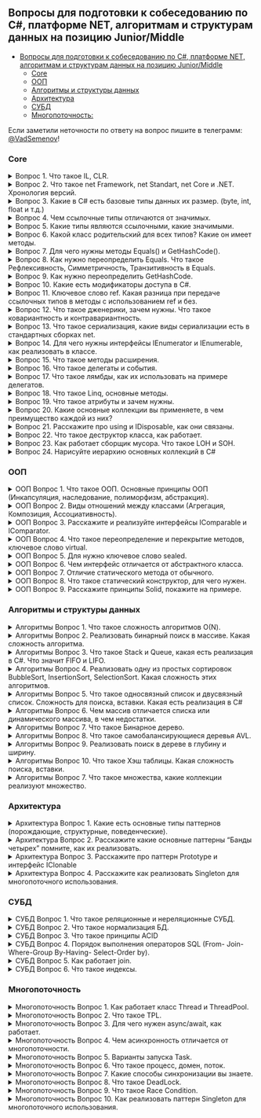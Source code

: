 ## Вопросы для подготовки к собеседованию по C#, платформе NET, алгоритмам и структурам данных на позицию Junior/Middle

- [Вопросы для подготовки к собеседованию по C#, платформе NET, алгоритмам и структурам данных на позицию Junior/Middle](#------------------------------------------c-------------net--------------------------------------------junior-middle)
  * [Core](#core)
  * [ООП](#ООП)
  * [Алгоритмы и структуры данных](#Алгоритмы-и-структуры-данных)
  * [Архитектура](#Архитектура)
  * [СУБД](#СУБД)
  * [Многопоточность:](#Многопоточность)

Если заметили неточности по ответу на вопрос пишите в телеграмм: [@VadSemenov](https://t.me/Vadsemenov)!

### Core

<details><summary>Вопрос 1. Что такое IL, CLR.</summary>

>IL (Intermediate Language) - это промежуточный язык, который создается компилятором .NET при компиляции исходного кода написанного на языке программирования C#, Visual Basic, F# или других языках, поддерживаемых .NET-ом. IL не является машинным кодом, он является переносимым кодом, который может быть выполнен на любой платформе, поддерживающей исполнение .NET-а.
>
>CLR (Common Language Runtime) - это среда исполнения .NET, которая контролирует управление памятью, управляет типами данных, обработкой исключений, выполнением потоков и другими аспектами, связанными с выполнением .NET-кода. CLR обеспечивает автоматическую управляемую память, что позволяет программистам работать на более высоком уровне абстракции и не заботиться о выделении и освобождении памяти.
>
>Когда .NET-приложение запускается, исполняемый файл (.exe или .dll) содержит IL-код. CLR загружает IL-код в память и компилирует его в нативный машинный код, т.е. код, который может быть выполнен процессором. Компиляция происходит JIT-компилятором, который компилирует IL-код на лету. Во время выполнения CLR контролирует работу приложения и осуществляет управление памятью. 
>
>В целом, IL и CLR являются ключевыми концепциями при разработке .NET-приложений, так как они обеспечивают переносимость и управление памятью для .NET-кода.
>
</details>

<details><summary>Вопрос 2. Что такое net Framework, net Standart, net Core и .NET. Хронология версий.</summary>

>.NET Framework – это платформа, которая предназначена для разработки и запуска приложений на языке программирования C# и других языков. Она была создана компанией Microsoft в 2002 году и предназначалась для работы в операционной системе Windows. Вышли версии начиная с 1.0 до 4.8. На данный момент новые версии не выпускаются.
>
>.NET Core – это открытая платформа, которая предназначена для разработки и запуска приложений на основе .NET. Он предназначен для работы на операционных системах Windows, Linux и macOS. Он был создан в 2014 году как более легковесная и гибкая альтернатива .NET Framework. Вышли версии с 1.0 до 3.1, далее сменила название на .NET.
>
>.NET – начиная с .NET 5, версии платформа стала называться .NET (без использования «Core» в названии), что символизирует объединение .NET Core, Mono и .NET Framework.
>
>.NET Standard – это набор API-интерфейсов, который определяет минимальные требования к реализации .NET-платформы. Он был создан в 2016 году для упрощения совместимости между различными реализациями .NET (.NET Framework и .NET Core(.NET)).
>
</details>

<details><summary>Вопрос 3. Какие в C# есть базовые типы данных их размер.
(byte, int, float и т.д.)</summary>

>В C# есть следующие базовые типы данных:

>1. Целочисленные типы:
>- sbyte (1 байт)
>- byte (1 байт)
>- short (2 байта)
>- ushort (2 байта)
>- int (4 байта)
>- uint (4 байта)
>- long (8 байт)
>- ulong (8 байт)
>
>2. Типы с плавающей точкой:
>- float (4 байта)
>- double (8 байт)
>- decimal (16 байт)
>
>3. Логический тип:
>- bool (1 байт)
>
>4. Символьные типы:
>- char (2 байта)
>
>5. Ссылочные типы:
>- object (размер зависит от типа объекта)
>- string (размер зависит от размера строки)
>
>Размеры типов данных могут варьироваться в зависимости от платформы (32- или 64-битная).
>
</details>

<details><summary>Вопрос 4. Чем ссылочные типы отличаются от значимых.</summary>

>Значимые типы (value types) хранятся в стеке памяти и оперируются напрямую, без использования указателей. Использование значимых типов экономит память, так как их значение хранится непосредственно в переменной. Таким образом, при передаче значимых типов в функцию происходит копирование их значений, что может быть ресурсоемкой операцией. Примерами значимых типов являются целые числа, логические значения, числа с плавающей точкой и т.д.
>
>Ссылочные типы (reference types) хранятся в куче памяти и оперируются через указатели на объекты. При создании переменной ссылочного типа выделяется только указатель, а на сам объект выделяется дополнительная память в куче. При передаче ссылочного типа в функцию происходит передача указателя на объект, а не его копии, что значительно экономит память. Примерами ссылочных типов являются строки, массивы, объекты классов и т.д.
>
>Также важно отметить, что ссылочные типы могут быть равны null, тогда как значимые типы всегда имеют значения по умолчанию, например, для int это 0, для bool - false и т.д.
>
</details>

<details><summary>Вопрос 5. Какие типы являются ссылочными, какие значимыми.</summary>

>Типы значений:
>
>Целочисленные типы (byte, sbyte, short, ushort, int, uint, long, ulong).
>- Типы с плавающей запятой (float, double).
>- Тип decimal.
>- Тип bool
>- Тип char
>- Перечисления enum
>- Структуры (struct)
>
>Ссылочные типы:
>
>- Тип object
>- Тип string
>- Классы (class)
>- Интерфейсы (interface)
>- Делегаты (delegate)
>
</details>

<details><summary>Вопрос 6. Какой класс родительский для всех типов? Какие он имеет методы.</summary>

>Класс родительский для всех типов в C# - это класс System.Object. Он имеет следующие методы:
>
>1. Equals - сравнение двух объектов на равенство
>2. GetHashCode - возвращает хеш-код объекта
>3. GetType - возвращает объект типа System.Type, представляющий тип текущего экземпляра
>4. ToString - возвращает строковое представление текущего объекта
>
>Кроме того, класс System.Object определяет также методы, связанные с управлением жизненным циклом объекта, такие как Finalize и MemberwiseClone.
>
</details>

<details><summary>Вопрос 7. Для чего нужны методы  Equals() и GetHashCode().</summary>

>Методы Equals() и GetHashCode() в C# нужны для работы с объектами и проверки их равенства. 
>
>Метод Equals() используется для сравнения двух объектов. При этом мы можем переопределить реализацию этого метода в нашем классе, чтобы определить собственные правила сравнения. Обычно этот метод сравнивает поля объектов, определяющие их состояние.
>
>Метод GetHashCode() возвращает хеш-код текущего объекта, основанный на его уникальных свойствах, что позволяет быстро идентифицировать объект в коллекциях, использующих хеш-таблицы. Этот метод тоже может быть переопределен в классе.
>
>Если hashCode у 2 объектов равен, они не обязательно равны (Equals). Но если объекты равны, то и hashCode должен быть у них одинаков. Возможность равенство хэшей объясняется возможной коллизией(совпадением) при вычислении хэшкода.
>
</details>

<details><summary>Вопрос 8. Как нужно переопределить Equals. Что такое Рефлексивность, 
Симметричность, Транзитивность в Equals.</summary>

>Переопределение Equals должно удовлетворять следующим условиям:
>
>- 1. Рефлексивность: любой объект должен быть равен самому себе (x.Equals(x) должен возвращать true).
>- 2. Симметричность: если объект x равен объекту y, то объект y также должен быть равен объекту x (x.Equals(y) должен возвращать true, если y.Equals(x) возвращает true).
>- 3. Транзитивность: если объект x равен объекту y, а объект y равен объекту z, то объект x должен быть равен объекту z (если x.Equals(y) возвращает true и y.Equals(z) возвращает true, то x.Equals(z) должен возвращать true).
>
>При переопределении Equals необходимо также переопределить метод GetHashCode для обеспечения совместимости с коллекциями, использующими хеширование объектов.
>Если hashCode у 2 объектов равен, они не обязательно равны (Equals). Но если объекты равны, то и hashCode должен быть у них одинаков. Возможность равенство хэшей объясняется возможной коллизией(совпадением) при вычислении хэшкода.

>Пример переопределения:
```csharp
 public class Person
{
    public string Name { get; set; }
    public int Age { get; set; }

    public override bool Equals(object obj)
    {
        if (obj == null || GetType() != obj.GetType())
        {
            return false;
        }
 
        if(this == obj)
        {
            return true;
        }
        
        Person other = (Person)obj;
        return Equals(Name, other.Name) && Age == other.Age; // сравниваем поля объектов
    }

    public override int GetHashCode()
    {
            int hash = 17;
            hash = hash * 23 + (Name != null ? Name.GetHashCode() : 0);
            hash = hash * 23 + Age;
            return hash;
    }
}
```
 
</details>

<details><summary>Вопрос 9. Как нужно переопределить GetHashCode.</summary>

>Когда переопределяется метод GetHashCode(), следует обратить внимание на следующие моменты:
>- 1. Возвращаемое значение метода GetHashCode() для двух эквивалентных объектов должно быть одинаковым.
>- 2. Метод GetHashCode() не должен генерировать исключения.
>
>Если hashCode у 2 объектов равен они не обязательно равны (Equals). Но если объекты равны, то и hashCode должен быть у них одинаков.
>Возможность равенство хэшей объясняется возможной коллизией(совпадением) при вычислении хэшкода.
>
>Пример переопределения:
```csharp
 public class Person
{
    public string Name { get; set; }
    public int Age { get; set; }

    public override bool Equals(object obj)
    {
        if (obj == null || GetType() != obj.GetType())
        {
            return false;
        }
 
        if(this == obj)
        {
            return true;
        }
        
        Person other = (Person)obj;
        return Equals(Name, other.Name) && Age == other.Age; // сравниваем поля объектов
    }

    public override int GetHashCode()
    {
            int hash = 17;
            hash = hash * 23 + (Name != null ? Name.GetHashCode() : 0);
            hash = hash * 23 + Age;
            return hash;
    }
}
```
 
</details>

<details><summary>Вопрос 10. Какие есть модификаторы доступа в C#.</summary>

>
>
</details>

<details><summary>Вопрос 11. Ключевое слово ref. Какая разница при передаче ссылочных типов в методы с 
использованием ref и без.</summary>

>
>
</details>

<details><summary>Вопрос 12. Что такое дженерики, зачем нужны. Что такое ковариантность и 
контравариантность.</summary>

>
>
</details>

<details><summary>Вопрос 13. Что такое сериализация, какие виды сериализации есть в стандартных 
сборках net.</summary>

>
>
</details>

<details><summary>Вопрос 14. Для чего нужны интерфейсы IEnumerator и IEnumerable, как реализовать в 
классе.</summary>

>
>
</details>

<details><summary>Вопрос 15. Что такое методы расширения.</summary>

>
>
</details>

<details><summary>Вопрос 16. Что такое делегаты и события.</summary>

>
>
</details>

<details><summary>Вопрос 17. Что такое лямбды, как их использовать на примере делегатов.</summary>

>
>
</details>

<details><summary>Вопрос 18. Что такое Linq, основные методы.</summary>

>
>
</details>

<details><summary>Вопрос 19. Что такое атрибуты и зачем нужны.</summary>

>
>
</details>

<details><summary>Вопрос 20. Какие основные коллекции вы применяете, в чем преимущество каждой из 
них?</summary>

>
>
</details>

<details><summary>Вопрос 21. Расскажите про using и IDisposable, как они связаны.</summary>

>
>
</details>

<details><summary>Вопрос 22. Что такое деструктор класса, как работает.</summary>

>
>
</details>

<details><summary>Вопрос 23. Как работает сборщик мусора. Что такое LOH и SOH.</summary>

>
>
</details>

<details><summary>Вопрос 24. Нарисуйте иерархию основных коллекций в C#</summary>

>
>
</details>

### ООП

<details><summary>ООП Вопрос 1. Что такое ООП. Основные принципы ООП (Инкапсуляция, наследование, 
полиморфизм, абстракция).</summary>

>
>
</details>

<details><summary>ООП Вопрос 2. Виды отношений между классами (Агрегация, Композиция, Ассоциативность).</summary>

>
>
</details>

<details><summary>ООП Вопрос 3. Расскажите и реализуйте интерфейсы IComparable и IComparator.</summary>

>
>
</details>

<details><summary>ООП Вопрос 4. Что такое переопределение и перекрытие методов, ключевое слово virtual.</summary>

>
>
</details>

<details><summary>ООП Вопрос 5. Для нужно ключевое слово sealed.</summary>

>
>
</details>

<details><summary>ООП Вопрос 6. Чем интерфейс отличается от абстрактного класса.</summary>

>
>
</details>

<details><summary>ООП Вопрос 7. Отличие статического метода от обычного.</summary>

>
>
</details>

<details><summary>ООП Вопрос 8. Что такое статический конструктор, для чего нужен.</summary>

>
>
</details>

<details><summary>ООП Вопрос 9. Расскажите принципы Solid, покажите на примере.</summary>

>
>
</details>

### Алгоритмы и структуры данных

<details><summary>Алгоритмы Вопрос 1. Что такое сложность алгоритмов О(N).</summary>

>
>
</details>

<details><summary>Алгоритмы Вопрос 2. Реализовать бинарный поиск в массиве. Какая сложность алгоритма.</summary>

>
>
</details>

<details><summary>Алгоритмы Вопрос 3. Что такое Stack и Queue, какая есть реализация в C#. Что значит FIFO и 
LIFO.</summary>

>
>
</details>

<details><summary>Алгоритмы Вопрос 4. Реализовать одну из простых сортировок BubbleSort, InsertionSort, 
SelectionSort. Какая сложность этих алгоритмов.</summary>

>
>
</details>

<details><summary>Алгоритмы Вопрос 5. Что такое односвязный список и двусвязный список. Сложность для поиска, вставки. Какая есть реализация в 
C#</summary>

>
>
</details>

<details><summary>Алгоритмы Вопрос 6. Чем массив отличается списка или динамического массива, в чем недостатки.</summary>

>
>
</details>

<details><summary>Алгоритмы Вопрос 7. Что такое Бинарное дерево.</summary>

>
>
</details>

<details><summary>Алгоритмы Вопрос 8. Что такое самобалансирующиеся деревья AVL.</summary>

>
>
</details>

<details><summary>Алгоритмы Вопрос 9. Реализовать поиск в дереве в глубину и ширину.</summary>

>
>
</details>

<details><summary>Алгоритмы Вопрос 10. Что такое Хэш таблицы. Какая сложность поиска, вставки.</summary>

>
>
</details>

<details><summary>Алгоритмы Вопрос 7. Что такое множества, какие коллекции реализуют множество.</summary>

>
>
</details>

### Архитектура

<details><summary>Архитектура Вопрос 1. Какие есть основные типы паттернов (порождающие, структурные, 
поведенческие).</summary>

>
>
</details>

<details><summary>Архитектура Вопрос 2. Расскажите какие основные паттерны “Банды четырех” помните, как их 
реализовать.</summary>

>
>
</details>

<details><summary>Архитектура Вопрос 3. Расскажите про паттерн Prototype и интерфейс IClonable</summary>

>
>
</details>

<details><summary>Архитектура Вопрос 4. Расскажите как реализовать Singleton для многопоточного использования.</summary>

>
>
</details>

### СУБД

<details><summary>СУБД Вопрос 1. Что такое реляционные и нереляционные СУБД.</summary>

>
>
</details>

<details><summary>СУБД Вопрос 2. Что такое нормализация БД.</summary>

>
>
</details>

<details><summary>СУБД Вопрос 3. Что такое принципы ACID</summary>

>
>
</details>

<details><summary>СУБД Вопрос 4. Порядок выполнения операторов SQL (From- Join-Where-Group By-Having-
Select-Order by).</summary>

>
>
</details>

<details><summary>СУБД Вопрос 5. Как работает join.</summary>

>
>
</details>

<details><summary>СУБД Вопрос 6. Что такое индексы.</summary>

>
>
</details>

### Многопоточность

<details><summary>Многопоточность Вопрос 1. Как работает класс Thread и ThreadPool.</summary>

>
>
</details>

<details><summary>Многопоточность Вопрос 2. Что такое TPL.</summary>

>
>
</details>

<details><summary>Многопоточность Вопрос 3. Для чего нужен async/await, как работает.</summary>

>
>
</details>

<details><summary>Многопоточность Вопрос 4. Чем асинхронность отличается от многопоточности.</summary>

>
>
</details>

<details><summary>Многопоточность Вопрос 5. Варианты запуска Task.</summary>

>
>
</details>

<details><summary>Многопоточность Вопрос 6. Что такое процесс, домен, поток.</summary>

>
>
</details>

<details><summary>Многопоточность Вопрос 7. Какие способы синхронизации вы знаете.</summary>

>
>
</details>

<details><summary>Многопоточность Вопрос 8. Что такое DeadLock.</summary>

>Вот пример упрощенного deadlock на C#:
```csharp
using System;
using System.Threading;

class DeadlockExample
{
    static void Main()
    {
        object lock1 = new object();
        object lock2 = new object();

        new Thread(() =>
        {
            lock (lock1)
            {
                Console.WriteLine("Thread 1 acquired lock1");
                Thread.Sleep(1000);

                lock (lock2)
                {
                    Console.WriteLine("Thread 1 acquired lock2");
                }
            }
        }).Start();

        // Второй поток захватывает lock2, затем lock1 
        new Thread(() =>
        {
            lock (lock2)
            {
                Console.WriteLine("Thread 2 acquired lock2");
                Thread.Sleep(1000);

                lock (lock1)
                {
                    Console.WriteLine("Thread 2 acquired lock1");
                }
            }
        }).Start();

        Console.ReadKey();
    }
}
```
>
>Этот код создает два объекта блокировки `lock1` и `lock2` и создает два потока, каждый из которых пытается захватить эти объекты блокировки в определенном порядке. 
>
>Первый поток захватывает `lock1`, затем `lock2`, тогда как второй поток захватывает `lock2`, затем `lock1`. Это приводит к взаимоблокировке (deadlock), так как каждый поток ждет освобождения объекта блокировки, который удерживает другой поток. 
>
>Когда этот код выполняется, он приводит к замерзанию программы, так как оба потока застряли в бесконечном ожидании освобождения объекта блокировки. Чтобы исправить эту проблему, нужно перестроить логику потоков таким образом, чтобы они захватывали объекты блокировки в том же порядке.
>
</details>

<details><summary>Многопоточность Вопрос 9. Что такое Race Condition.</summary>

>Ниже приведен пример упрощенного Race Condition на C#:
```csharp
using System;
using System.Threading;

class Program
{
    static int count = 0;

    static void Main(string[] args)
    {
        for (int i = 0; i < 10; i++)
        {
            Thread thread = new Thread(IncrementCount);
            thread.Start();
        }

        Console.ReadLine();
    }

    static void IncrementCount()
    {
        for (int i = 0; i < 100000; i++)
        {
            count++;
        }
        Console.WriteLine("Count = {0}", count);
    }
}
```
>В этом примере создаются 10 потоков, каждый из которых инкрементирует глобальную переменную "count" 100000 раз. Из-за Race Condition результат выполнения этой программы будет непредсказуемым, поскольку два или более потоков могут попытаться изменить значение переменной "count" одновременно.
>
>Для предотвращения такой ситуации можно использовать механизмы синхронизации, такие как блокировки или мониторы, чтобы гарантировать, что только один поток имеет доступ к переменной "count" в любой момент времени.
>
</details>

<details><summary>Многопоточность Вопрос 10. Как реализовать паттерн Singleton для многопоточного использования.</summary>
 
 >Если требуется дополнительно обеспечить потокобезопасность в паттерне Singleton, можно использовать блокировку (lock) при создании экземпляра:
```csharp
public sealed class Singleton
{
    private static Singleton instance = null;
    private static readonly object syncRoot = new object();

    public static Singleton Instance 
    {
        get 
        {
            if (instance == null) 
            {
                lock (syncRoot) 
                {
                    if (instance == null)
                        instance = new Singleton();
                }
            }
            return instance;
        }
    }

    private Singleton()
    {
    }
}
```
>Здесь мы используем объект syncRoot для блокировки доступа к созданию экземпляра Singleton. Также используется проверка на null два раза с использованием блокировки с помощью lock. Это предотвращает создание нескольких экземпляров Singleton при использовании нескольких потоков.
</details>
 
